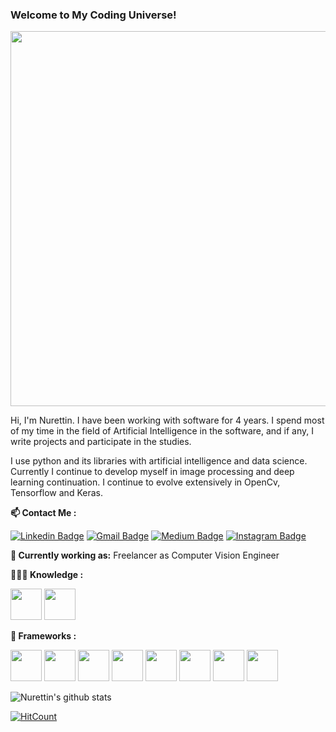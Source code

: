 ### Welcome to My Coding Universe! 

<img src="https://media.giphy.com/media/WRjBTF8hCsumYdkPAj/giphy.gif" width="600px"></h2>

Hi, I'm Nurettin. I have been working with software for 4 years. I spend most of my time in the field of Artificial Intelligence in the software, and if any, I write projects and participate in the studies.

I use python and its libraries with artificial intelligence and data science. Currently I continue to develop myself in image processing and deep learning continuation. I continue to evolve extensively in OpenCv, Tensorflow and Keras.


**📫 Contact Me :** 

[![Linkedin Badge](https://img.shields.io/badge/-LINKEDIN-blue?style=flat-square&logo=Linkedin&logoColor=white&link=https://www.linkedin.com/in/nurettinsinanoglu/)](https://www.linkedin.com/in/nurettinsinanoglu/) 
[![Gmail Badge](https://img.shields.io/badge/-GMAIL-c14438?style=flat-square&logo=Gmail&logoColor=white&link=mailto:nurettin.sinanogluu@gmail.com)](mailto:nurettin.sinanogluu@gmail.com)
[![Medium Badge](https://img.shields.io/badge/-MEDIUM-black?style=flat-square&logo=Medium&logoColor=white&link=https://medium.com/@nurettinsinanoglu)](https://medium.com/@nurettinsinanoglu)
[![Instagram Badge](https://img.shields.io/badge/-INSTAGRAM-white?style=flat-square&logo=Instagram&logoColor=pink&link=https://www.instagram.com/nurettinsinanoglu)](https://www.instagram.com/nurettinsinanoglu/)


**💼 Currently working as:** Freelancer as Computer Vision Engineer

**👨🏻‍💻 Knowledge :** 

<code><a href="https://www.python.org/" target="_blank"><img height="50" src="https://www.vectorlogo.zone/logos/python/python-ar21.svg"></a></code>
<code><a href="https://flask.palletsprojects.com/en/1.1.x/" target="_blank"><img height="50" src="https://www.vectorlogo.zone/logos/dartlang/dartlang-ar21.svg"></a></code>

**💬 Frameworks :** 

<code><a href="https://www.linux.org/" target="_blank"><img height="50" src="https://www.vectorlogo.zone/logos/linux/linux-ar21.svg"></a></code>
<code><a href="https://www.python.org/" target="_blank"><img height="50" src="https://www.vectorlogo.zone/logos/python/python-ar21.svg"></a></code>
<code><a href="https://git-scm.com//" target="_blank"><img height="50" src="https://www.vectorlogo.zone/logos/git-scm/git-scm-ar21.svg"></a></code>
<code><a href="https://www.tensorflow.org/" target="_blank"><img height="50" src="https://www.vectorlogo.zone/logos/tensorflow/tensorflow-ar21.svg"></a></code>
<code><a href="https://opencv.org/" target="_blank"><img height="50" src="https://www.vectorlogo.zone/logos/opencv/opencv-ar21.svg"></a></code>
<code><a href="https://jupyter.org/" target="_blank"><img height="50" src="https://www.vectorlogo.zone/logos/jupyter/jupyter-ar21.svg"></a></code>
<code><a href="https://jupyter.org/" target="_blank"><img height="50" src="https://www.vectorlogo.zone/logos/flutterio/flutterio-ar21.svg"></a></code>
<code><a href="https://jupyter.org/" target="_blank"><img height="50" src="https://www.vectorlogo.zone/logos/pytorch/pytorch-ar21.svg"></a></code>



![Nurettin's github stats](https://github-readme-stats.vercel.app/api?username=lynchez&show_icons=true&line_height=30)

[![HitCount](http://hits.dwyl.com/Lynchez/{project}.svg)](http://hits.dwyl.com/Lynchez/{project})



